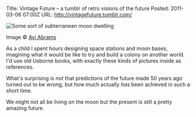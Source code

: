 Title: Vintage Future – a tumblr of retro visions of the future
Posted: 2011-03-06 07:00Z
URL: http://vintagefuture.tumblr.com/

![Some sort of subterranean moon dwelling](http://static.paulboxley.com/vintage-future.jpg)

Image © [Avi Abrams](http://www.flickr.com/photos/avi_abrams/2061523638/)

As a child I spent hours designing space stations and moon bases, imagining what it would be like to try and build a colony on another world. I'd use old Usborne books, with exactly these kinds of pictures inside as references.

What's surprising is *not* that predictions of the future made 50 years ago turned out to be wrong, but how much actually *has* been achieved in such a short time.

We might not all be living on the moon but the present is still a pretty amazing future.